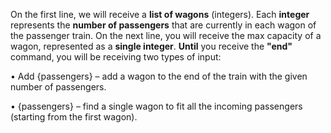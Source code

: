 On the first line, we will receive a **list of wagons** (integers). Each **integer** represents the **number of passengers** that are currently in each wagon of the passenger train. On the next line, you will receive the max capacity of a wagon, represented as a **single integer**. **Until** you receive the **"end"** command, you will be receiving two types of input:

•	Add {passengers} – add a wagon to the end of the train with the given number of passengers.

•	{passengers} – find a single wagon to fit all the incoming passengers (starting from the first wagon).

